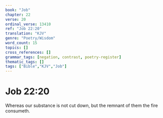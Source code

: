 ```yaml
---
book: "Job"
chapter: 22
verse: 20
ordinal_verse: 13410
ref: "Job 22:20"
translation: "KJV"
genre: "Poetry/Wisdom"
word_count: 15
topics: []
cross_references: []
grammar_tags: [negation, contrast, poetry-register]
thematic_tags: []
tags: ["Bible","KJV","Job"]
---
```


# Job 22:20

Whereas our substance is not cut down, but the remnant of them the fire consumeth.
